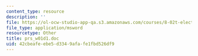 ```yaml
---
content_type: resource
description: ''
file: https://ol-ocw-studio-app-qa.s3.amazonaws.com/courses/8-02t-electricity-and-magnetism-spring-2005/42cbeafeebe5d3349afafe1fbd526df9_prs_w01d1.doc
file_type: application/msword
resourcetype: Other
title: prs_w01d1.doc
uid: 42cbeafe-ebe5-d334-9afa-fe1fbd526df9
---
```

